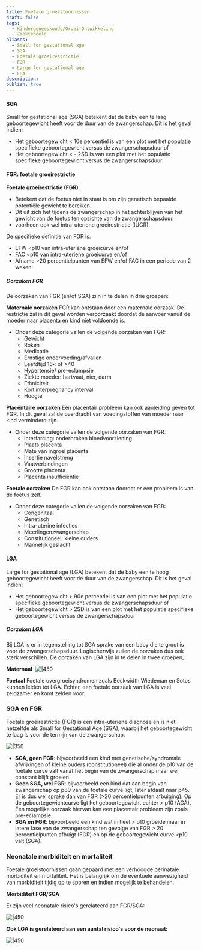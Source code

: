 ```yaml
---
title: Foetale groeistoornissen
draft: false
tags:
  - Kindergeneeskunde/Groei-Ontwikkeling
  - Ziektebeeld
aliases:
  - Small for gestational age
  - SGA
  - Foetale groeirestrictie
  - FGR
  - Large for gestational age
  - LGA
description: 
publish: true
---
```






#### SGA
Small for gestational age (SGA) betekent dat de baby een te laag geboortegewicht heeft voor de duur van de zwangerschap. Dit is het geval indien:

- Het geboortegewicht < 10e percentiel is van een plot met het populatie specifieke geboortegewicht versus de zwangerschapsduur of
- Het geboortegewicht < - 2SD is van een plot met het populatie specifieke geboortegewicht versus de zwangerschapsduur



#### FGR: foetale groeirestrictie
**Foetale groeirestrictie (FGR)**:
- Betekent dat de foetus niet in staat is om zijn genetisch bepaalde potentiële gewicht te bereiken.
- Dit uit zich het tijdens de zwangerschap in het achterblijven van het gewicht van de foetus ten opzichte van de zwangerschapsduur.
- voorheen ook wel intra-uteriene groeirestrictie (IUGR).

De specifieke definitie van FGR is:

- EFW <p10 van intra-uteriene groeicurve en/of
- FAC <p10 van intra-uteriene groeicurve en/of
- Afname >20 percentielpunten van EFW en/of FAC in een periode van 2 weken

##### Oorzaken FGR

De oorzaken van FGR (en/of SGA) zijn in te delen in drie groepen:

**Maternale oorzaken**
FGR kan ontstaan door een maternale oorzaak. De restrictie zal in dit geval worden veroorzaakt doordat de aanvoer vanuit de moeder naar placenta en kind niet voldoende is. 

- Onder deze categorie vallen de volgende oorzaken van FGR:
    - Gewicht
    - Roken
    - Medicatie
    - Ernstige ondervoeding/afvallen
    - Leefdtijd 16< of >40
    - Hypertensie/ pre-eclampsie
    - Ziekte moeder: hartvaat, nier, darm
    - Ethniciteit
    - Kort interpregnancy interval
    - Hoogte

**Placentaire oorzaken**
Een placentair probleem kan ook aanleiding geven tot FGR. In dit geval zal de overdracht van voedingstoffen van moeder naar kind verminderd zijn. 

- Onder deze categorie vallen de volgende oorzaken van FGR:
    - Interfarcing: onderbroken bloedvoorziening
    - Plaats placenta
    - Mate van ingroei placenta
    - Insertie navelstreng
    - Vaatverbindingen
    - Grootte placenta
    - Placenta insufficiëntie

**Foetale oorzaken**
De FGR kan ook ontstaan doordat er een probleem is van de foetus zelf. 

- Onder deze categorie vallen de volgende oorzaken van FGR:
    - Congenitaal
    - Genetisch
    - Intra-uterine infecties
    - Meerlingenzwangerschap
    - Constitutioneel: kleine ouders
    - Mannelijk geslacht




#### LGA

Large for gestational age (LGA) betekent dat de baby een te hoog geboortegewicht heeft voor de duur van de zwangerschap. Dit is het geval indien:

- Het geboortegewicht > 90e percentiel is van een plot met het populatie specifieke geboortegewicht versus de zwangerschapsduur of
- Het geboortegewicht > 2SD is van een plot met het populatie specifieke geboortegewicht versus de zwangerschapsduur

##### Oorzaken LGA
Bij LGA is er in tegenstelling tot SGA sprake van een baby die te groot is voor de zwangerschapsduur. Logischerwijs zullen de oorzaken dus ook sterk verschillen. De oorzaken van LGA zijn in te delen in twee groepen; 

**Maternaal** 
![|450](https://i.imgur.com/c4KGEh2.png)


**Foetaal**
Foetale overgroeisyndromen zoals Beckwidth Wiedeman en Sotos kunnen leiden tot LGA. Echter, een foetale oorzaak van LGA is veel zeldzamer en komt zelden voor.


### SGA en FGR

Foetale groeirestrictie (FGR) is een intra-uteriene diagnose en is niet hetzelfde als Small for Gestational Age (SGA), waarbij het geboortegewicht te laag is voor de termijn van de zwangerschap.

![|350](https://i.imgur.com/DMeDSmc.png)


- **SGA, geen FGR**: bijvoorbeeld een kind met genetische/syndromale afwijkingen of kleine ouders (constitutioneel) die al onder de p10 van de foetale curve valt vanaf het begin van de zwangerschap maar wel constant blijft groeien
- **Geen SGA, wel FGR**: bijvoorbeeld een kind dat aan begin van zwangerschap op p80 van de foetale curve ligt, later afdaalt naar p45. Er is dus wel sprake dan van FGR (>20 percentielpunten afbuiging). Op de geboortegewichtcurve ligt het geboortegewicht echter > p10 (AGA). Een mogelijke oorzaak hiervan kan een placentair probleem zijn zoals pre-eclampsie.
- **SGA en FGR**: bijvoorbeeld een kind wat initieel > p10 groeide maar in latere fase van de zwangerschap ten gevolge van FGR > 20 percentielpunten afbuigt (FGR) en op de geboortegewicht curve <p10 valt (SGA).







### Neonatale morbiditeit en mortaliteit

Foetale groeistoornissen gaan gepaard met een verhoogde perinatale morbiditeit en mortaliteit. Het is belangrijk om de eventuele aanwezigheid van morbiditeit tijdig op te sporen en indien mogelijk te behandelen.

**Morbiditeit FGR/SGA**

Er zijn veel neonatale risico's gerelateerd aan FGR/SGA:

![|450](https://i.imgur.com/vgiTV6Q.png)


**Ook LGA is gerelateerd aan een aantal risico's voor de neonaat:**


![|450](https://i.imgur.com/oGpm4YR.png)
